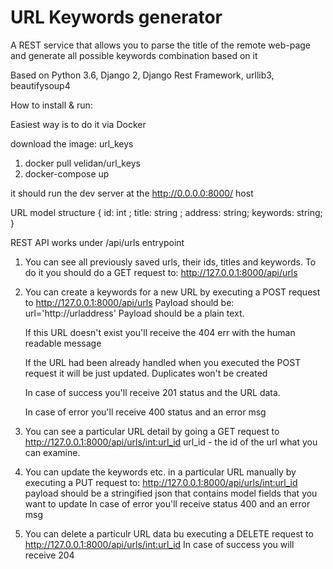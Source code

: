 # URL Keywords generator
A REST service that allows you to parse the title of the remote web-page and generate all possible keywords combination based on it

Based on Python 3.6, Django 2, Django Rest Framework, urllib3, beautifysoup4

How to install & run:

Easiest way is to do it via Docker

download the image:  url_keys
1) docker pull velidan/url_keys
2) docker-compose up


it should run the dev server at the http://0.0.0.0:8000/ host

URL model structure
{
    id: int <Primary Key. AutoInremented>;
    title: string <optional>;
    address: string;
    keywords: string;
}

REST API works under /api/urls entrypoint  

1) You can see all previously saved urls, their ids, titles and keywords.
   To do it you should do a GET request to: http://127.0.0.1:8000/api/urls

2) You can create a keywords for a new URL by executing a POST request
   to http://127.0.0.1:8000/api/urls 
   Payload should be: url='http://urladdress'
   Payload should be a plain text.

   If this URL doesn't exist you'll receive the 404 err with the human readable message

   If the URL had been already handled when you executed the POST request it will be just updated. Duplicates won't be created

   In case of success you'll receive 201 status and the URL data.

   In case of error you'll receive 400 status and an error msg

3) You can see a particular URL detail by going a GET request to
   http://127.0.0.1:8000/api/urls/<int:url_id>
   url_id - the id of the url what you can examine.

4) You can update the keywords etc. in a particular URL manually by     executing a PUT request to:
http://127.0.0.1:8000/api/urls/<int:url_id>
payload should be a stringified json that contains model fields that you want to update
In case of error you'll receive status 400 and an error msg

5) You can delete a particulr URL data bu executing a DELETE request to
http://127.0.0.1:8000/api/urls/<int:url_id>
In case of success you will receive 204



